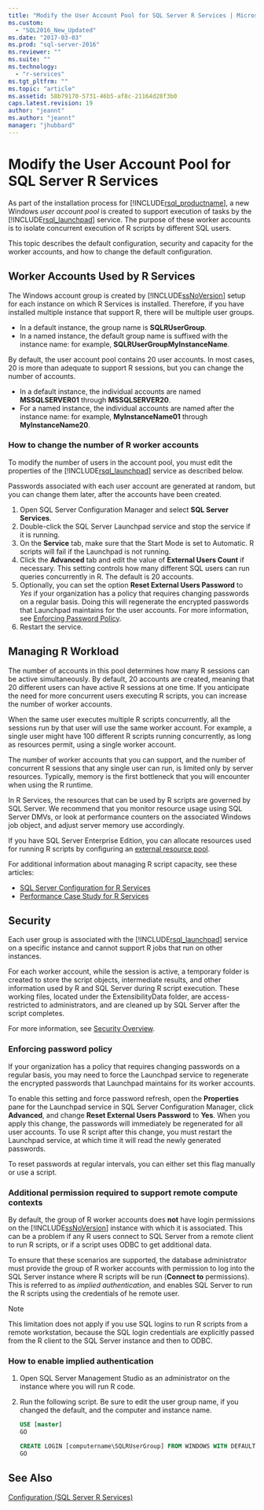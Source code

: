 ```yaml
---
title: "Modify the User Account Pool for SQL Server R Services | Microsoft Docs"
ms.custom: 
  - "SQL2016_New_Updated"
ms.date: "2017-03-03"
ms.prod: "sql-server-2016"
ms.reviewer: ""
ms.suite: ""
ms.technology: 
  - "r-services"
ms.tgt_pltfrm: ""
ms.topic: "article"
ms.assetid: 58b79170-5731-46b5-af8c-21164d28f3b0
caps.latest.revision: 19
author: "jeannt"
ms.author: "jeannt"
manager: "jhubbard"
---
```

# Modify the User Account Pool for SQL Server R Services
  As part of the installation process for [!INCLUDE[rsql_productname](../../includes/rsql-productname-md.md)], a new Windows *user account pool* is created to support execution of tasks by the [!INCLUDE[rsql_launchpad](../../includes/rsql-launchpad-md.md)] service. The purpose of these worker accounts is to isolate concurrent execution of R scripts by different SQL users. 

This topic describes the default configuration, security and capacity for the worker accounts, and how to change the default configuration.

## Worker Accounts Used by R Services   

The Windows account group is created by [!INCLUDE[ssNoVersion](../../includes/ssnoversion-md.md)] setup for  each instance on which R Services is installed. Therefore, if you have installed multiple instance that support R, there will be multiple user groups.

-   In a default instance, the group name is **SQLRUserGroup**. 
-   In a named instance, the default group name is suffixed with the instance name: for example, **SQLRUserGroupMyInstanceName**. 

By default, the user account pool contains 20 user accounts. In most cases, 20 is more than adequate to support R sessions, but you can change the number of accounts.
-  In a default instance, the individual accounts are named **MSSQLSERVER01** through **MSSQLSERVER20**.  
-   For a named instance, the individual accounts are named after the instance name: for example, **MyInstanceName01** through **MyInstanceName20**.  

### <a name = "HowToChangeGroup"> </a>How to change the number of R worker accounts

To modify the number of users in the account pool, you must edit the properties of the [!INCLUDE[rsql_launchpad](../../includes/rsql-launchpad-md.md)] service as described below.  
  
Passwords associated with each user account are generated at random, but you can change them later, after the accounts have been created.  
  
1. Open SQL Server Configuration Manager and select **SQL Server Services**.
2. Double-click the SQL Server Launchpad service and stop the service if it is running. 
3.  On the **Service** tab, make sure that the Start Mode is set to Automatic. R scripts will fail if the Launchpad is not running.
4.  Click the **Advanced** tab and edit the value of **External Users Count** if necessary. This setting controls how many different SQL users can run queries concurrently in R. The default is 20 accounts.
5. Optionally, you can set the option **Reset External Users Password** to _Yes_ if your organization has a policy that requires changing passwords on a regular basis. Doing this will regenerate the encrypted passwords that Launchpad maintains for the user accounts. For more information, see [Enforcing Password Policy](#bkmk_EnforcePolicy).    
6.  Restart the service.  

## Managing R Workload

The number of accounts in this pool determines how many R sessions can be active simultaneously.  By default, 20 accounts are created, meaning that 20 different users can have active R sessions at one time. If you anticipate the need for more concurrent users executing R scripts, you can increase the number of worker accounts. 

When the same user executes multiple R scripts concurrently, all the sessions run by that user will use the same worker account. For example, a single user might have 100 different R scripts running concurrently, as long as resources permit, using a single worker account.

The number of worker accounts that you can support, and the number of concurrent R sessions that any single user can run, is limited only by server resources.  Typically, memory is the first bottleneck that you will encounter when using the R runtime.

In R Services, the resources that can be used by R scripts are governed by SQL Server. We recommend that you monitor resource usage using SQL Server DMVs, or look at performance counters on the associated Windows job object, and adjust server memory use accordingly. 
 
If you have SQL Server Enterprise Edition, you can allocate resources used for running R scripts by configuring an [external resource pool](../../advanced-analytics/r-services/how-to-create-a-resource-pool-for-r.md). 

For additional information about managing R script capacity, see these articles:

- [SQL Server Configuration for R Services](../../advanced-analytics/r-services/sql-server-configuration-r-services.md)
-  [Performance Case Study for R Services](../../advanced-analytics/r-services/performance-case-study-r-services.md)

## Security

Each user group is associated with the [!INCLUDE[rsql_launchpad](../../includes/rsql-launchpad-md.md)] service on a specific instance and cannot support R jobs that run on other instances.

For each worker account, while the session is active, a temporary folder is created to store the script objects, intermediate results, and other information used by R and SQL Server during R script execution. These working files, located under the ExtensibilityData folder, are access-restricted to administrators, and are cleaned up by SQL Server after the script completes. 

For more information, see [Security Overview](../../advanced-analytics/r-services/security-overview-sql-server-r-services.md).

### <a name="bkmk_EnforcePolicy"></a>Enforcing password policy

If your organization has a policy that requires changing passwords on a regular basis,  you may need to force the Launchpad service to regenerate the encrypted passwords that Launchpad maintains for its worker accounts.  

To enable this setting and force password refresh, open the **Properties** pane for the Launchpad service in SQL Server Configuration Manager, click **Advanced**, and change **Reset External Users Password** to **Yes**. When you apply this change, the passwords will immediately be regenerated for all user accounts. To use R script after this change, you must restart the Launchpad service, at which time it will read the newly generated passwords. 

To reset passwords at regular intervals, you can either set this flag manually or use a script.

### Additional permission required to support remote compute contexts

By default, the group of R worker accounts does **not** have login permissions on the [!INCLUDE[ssNoVersion](../../includes/ssnoversion-md.md)] instance with which it is associated. This can be a problem if any R users connect to SQL Server from a remote client to run R scripts, or if a script uses ODBC to get additional data. 

To ensure that these scenarios are supported, the database administrator must provide the group of R worker accounts with permission to log into the SQL Server instance where R scripts will be run (**Connect to** permissions). This is referred to as *implied authentication*, and enables SQL Server to run the R scripts using the credentials of he remote user.

> [!NOTE]
> This limitation does not apply if you use SQL logins to run R scripts from a remote workstation, because the SQL login credentials are explicitly passed from the R client to the SQL Server instance and then to ODBC.


### How to enable implied authentication

1. Open SQL Server Management Studio as an administrator on the instance where you will run R code.

2. Run the following script. Be sure to edit the user group name, if you changed the default, and the computer and instance name.

    ```sql
    USE [master]
    GO
    
    CREATE LOGIN [computername\SQLRUserGroup] FROM WINDOWS WITH DEFAULT_DATABASE=[master], DEFAULT_LANGUAGE=[language]
    GO  
    ````


  
## See Also  
 [Configuration (SQL Server R Services)](../../advanced-analytics/r-services/configuration-sql-server-r-services.md)
  